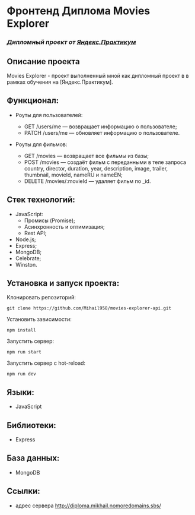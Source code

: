 # Фронтенд Диплома Movies Explorer
### *Дипломный проект от [Яндекс.Практикум](https://practicum.yandex.ru/web/)*

## Описание проекта
Movies Explorer - проект выполненный мной как дипломный проект в в рамках обучения на [Яндекс.Практикум].

## Функционал:
- Роуты для пользователей:
  - GET /users/me — возвращает информацию о пользователе;
  - PATCH /users/me — обновляет информацию о пользователе.

- Роуты для фильмов:
  - GET /movies — возвращает все фильмы из базы;
  - POST /movies — создаёт фильм с переданными в теле запроса country, director, duration, year, description, image, trailer, thumbnail, movieId, nameRU и nameEN;
  - DELETE /movies/:movieId — удаляет фильм по _id.

## Стек технологий:
- JavaScript:
  - Промисы (Promise);
  - Асинхронность и оптимизация;
  - Rest API;
- Node.js;
- Express;
- MongoDB;
- Сelebrate;
- Winston.

## Установка и запуск проекта:
Клонировать репозиторий:

    git clone https://github.com/Mihail958/movies-explorer-api.git

Установить зависимости:

    npm install

Запустить сервер:

    npm run start

Запустить сервер с hot-reload:

    npm run dev

## Языки:
- JavaScript

## Библиотеки:
- Express

## База данных:
- MongoDB

## Ссылки:
- адрес сервера http://diploma.mikhail.nomoredomains.sbs/

